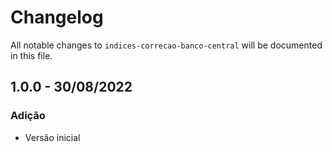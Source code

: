 # Changelog

All notable changes to `indices-correcao-banco-central` will be documented in this file.

## 1.0.0 - 30/08/2022
### Adição
- Versão inicial
